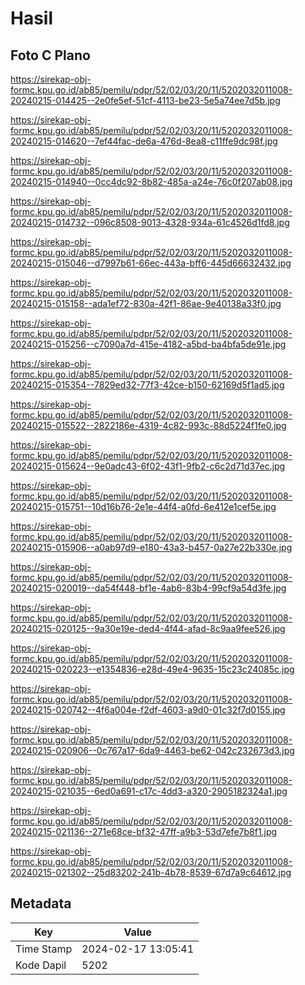 # Hasil

## Foto C Plano

https://sirekap-obj-formc.kpu.go.id/ab85/pemilu/pdpr/52/02/03/20/11/5202032011008-20240215-014425--2e0fe5ef-51cf-4113-be23-5e5a74ee7d5b.jpg

https://sirekap-obj-formc.kpu.go.id/ab85/pemilu/pdpr/52/02/03/20/11/5202032011008-20240215-014620--7ef44fac-de6a-476d-8ea8-c11ffe9dc98f.jpg

https://sirekap-obj-formc.kpu.go.id/ab85/pemilu/pdpr/52/02/03/20/11/5202032011008-20240215-014940--0cc4dc92-8b82-485a-a24e-76c0f207ab08.jpg

https://sirekap-obj-formc.kpu.go.id/ab85/pemilu/pdpr/52/02/03/20/11/5202032011008-20240215-014732--096c8508-9013-4328-934a-61c4526d1fd8.jpg

https://sirekap-obj-formc.kpu.go.id/ab85/pemilu/pdpr/52/02/03/20/11/5202032011008-20240215-015046--d7997b61-66ec-443a-bff6-445d66632432.jpg

https://sirekap-obj-formc.kpu.go.id/ab85/pemilu/pdpr/52/02/03/20/11/5202032011008-20240215-015158--ada1ef72-830a-42f1-86ae-9e40138a33f0.jpg

https://sirekap-obj-formc.kpu.go.id/ab85/pemilu/pdpr/52/02/03/20/11/5202032011008-20240215-015256--c7090a7d-415e-4182-a5bd-ba4bfa5de91e.jpg

https://sirekap-obj-formc.kpu.go.id/ab85/pemilu/pdpr/52/02/03/20/11/5202032011008-20240215-015354--7829ed32-77f3-42ce-b150-62169d5f1ad5.jpg

https://sirekap-obj-formc.kpu.go.id/ab85/pemilu/pdpr/52/02/03/20/11/5202032011008-20240215-015522--2822186e-4319-4c82-993c-88d5224f1fe0.jpg

https://sirekap-obj-formc.kpu.go.id/ab85/pemilu/pdpr/52/02/03/20/11/5202032011008-20240215-015624--9e0adc43-6f02-43f1-9fb2-c6c2d71d37ec.jpg

https://sirekap-obj-formc.kpu.go.id/ab85/pemilu/pdpr/52/02/03/20/11/5202032011008-20240215-015751--10d16b76-2e1e-44f4-a0fd-6e412e1cef5e.jpg

https://sirekap-obj-formc.kpu.go.id/ab85/pemilu/pdpr/52/02/03/20/11/5202032011008-20240215-015906--a0ab97d9-e180-43a3-b457-0a27e22b330e.jpg

https://sirekap-obj-formc.kpu.go.id/ab85/pemilu/pdpr/52/02/03/20/11/5202032011008-20240215-020019--da54f448-bf1e-4ab6-83b4-99cf9a54d3fe.jpg

https://sirekap-obj-formc.kpu.go.id/ab85/pemilu/pdpr/52/02/03/20/11/5202032011008-20240215-020125--9a30e19e-ded4-4f44-afad-8c9aa9fee526.jpg

https://sirekap-obj-formc.kpu.go.id/ab85/pemilu/pdpr/52/02/03/20/11/5202032011008-20240215-020223--e1354836-e28d-49e4-9635-15c23c24085c.jpg

https://sirekap-obj-formc.kpu.go.id/ab85/pemilu/pdpr/52/02/03/20/11/5202032011008-20240215-020742--4f6a004e-f2df-4603-a9d0-01c32f7d0155.jpg

https://sirekap-obj-formc.kpu.go.id/ab85/pemilu/pdpr/52/02/03/20/11/5202032011008-20240215-020906--0c767a17-6da9-4463-be62-042c232673d3.jpg

https://sirekap-obj-formc.kpu.go.id/ab85/pemilu/pdpr/52/02/03/20/11/5202032011008-20240215-021035--6ed0a691-c17c-4dd3-a320-2905182324a1.jpg

https://sirekap-obj-formc.kpu.go.id/ab85/pemilu/pdpr/52/02/03/20/11/5202032011008-20240215-021136--271e68ce-bf32-47ff-a9b3-53d7efe7b8f1.jpg

https://sirekap-obj-formc.kpu.go.id/ab85/pemilu/pdpr/52/02/03/20/11/5202032011008-20240215-021302--25d83202-241b-4b78-8539-67d7a9c64612.jpg


## Metadata

| Key        | Value               |
| ---------- | ------------------- |
| Time Stamp | 2024-02-17 13:05:41 |
| Kode Dapil | 5202                |



